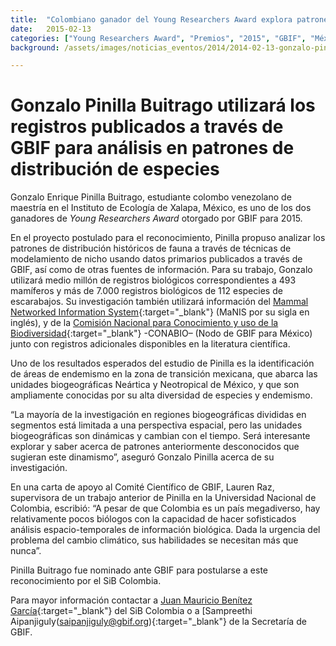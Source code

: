 ```yaml
---
title:  "Colombiano ganador del Young Researchers Award explora patrones históricos de la fauna mexicana"
date:   2015-02-13
categories: ["Young Researchers Award", "Premios", "2015", "GBIF", "México"]
background: /assets/images/noticias_eventos/2014/2014-02-13-gonzalo-pinilla-700x390.jpg

---
```

# Gonzalo Pinilla Buitrago utilizará los registros publicados a través de GBIF para análisis en patrones de distribución de especies

Gonzalo Enrique Pinilla Buitrago, estudiante colombo venezolano de maestría en el Instituto de Ecología de Xalapa, México, es uno de los dos ganadores de *Young Researchers Award* otorgado por GBIF para 2015.  

En el proyecto postulado para el reconocimiento, Pinilla propuso analizar los patrones de distribución históricos de fauna a través de técnicas de modelamiento de nicho usando datos primarios publicados a través de GBIF, así como de otras fuentes de información. Para su trabajo, Gonzalo utilizará medio millón de registros biológicos correspondientes a 493 mamíferos y más de 7.000 registros biológicos de 112 especies de escarabajos. Su investigación también utilizará información del [Mammal Networked Information System](http://manisnet.org/){:target="_blank"} (MaNIS por su sigla en inglés), y de la [Comisión Nacional para Conocimiento y uso de la Biodiversidad](http://www.conabio.gob.mx/){:target="_blank"} -CONABIO– (Nodo de GBIF para México) junto con registros adicionales disponibles en la literatura científica.  

Uno de los resultados esperados del estudio de Pinilla es la identificación de áreas de endemismo en la zona de transición mexicana, que abarca las unidades biogeográficas Neártica y Neotropical de México, y que son ampliamente conocidas por su alta diversidad de especies y endemismo.  

“La mayoría de la investigación en regiones biogeográficas divididas en segmentos está limitada a una perspectiva espacial, pero las unidades biogeográficas son dinámicas y cambian con el tiempo. Será interesante explorar y saber acerca de patrones anteriormente desconocidos que sugieran este dinamismo”, aseguró Gonzalo Pinilla acerca de su investigación.  

En una carta de apoyo al Comité Científico de GBIF, Lauren Raz, supervisora de un trabajo anterior de Pinilla en la Universidad Nacional de Colombia, escribió: “A pesar de que Colombia es un país megadiverso, hay relativamente pocos biólogos con la capacidad de hacer sofisticados análisis espacio-temporales de información biológica. Dada la urgencia del problema del cambio climático, sus habilidades se necesitan más que nunca”.  

Pinilla Buitrago fue nominado ante GBIF para postularse a este reconocimiento por el SiB Colombia.  

Para mayor información contactar a [Juan Mauricio Benítez García](jbenitez@humboldt.org.co){:target="_blank"}
 del SiB Colombia o a [Sampreethi Aipanjiguly(saipanjiguly@gbif.org){:target="_blank"}
 de la Secretaría de GBIF.   
